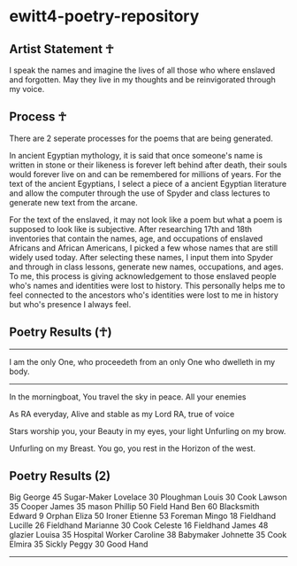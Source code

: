 # ewitt4-poetry-repository

Artist Statement ☥
---


I speak the names and imagine the lives of all those who where enslaved and forgotten.
May they live in my thoughts and be reinvigorated through my voice.

## Process ☥

There are 2 seperate processes for the poems that are being generated.

In ancient Egyptian mythology, it is said that once someone's name is written in stone or their likeness is forever left behind after death, their souls would forever live on and can be remembered for millions of years.
For the text of the ancient Egyptians, I select a piece of a ancient Egyptian literature and allow the computer through the use of Spyder and class lectures to generate new text from the arcane.  

For the text of the enslaved, it may not look like a poem but what a poem is supposed to look like is subjective.  After researching 17th and 18th inventories that contain the names, age, and occupations of enslaved Africans and African Americans, I picked a few whose names that are still widely used today.  After selecting these names, I input them into Spyder and through in class lessons, generate new names, occupations, and ages.  To me, this process is giving acknowledgement to those enslaved people who's names and identities were lost to history.  This personally helps me to feel connected to the ancestors who's identities were lost to me in history but who's presence I always feel.

## Poetry Results (☥)

---

I am the only One, who proceedeth from an only One who dwelleth in my body.

---

In the morningboat,
You travel the sky in peace.
All your enemies

As RA everyday,
Alive and stable as my 
Lord RA, true of voice

Stars worship you, your
Beauty in my eyes, your light
Unfurling on my brow.

Unfurling on my
Breast. You go, you rest in the 
Horizon of the west.

## Poetry Results (2)

Big George 45 Sugar-Maker
Lovelace 30 Ploughman
Louis 30 Cook
Lawson 35 Cooper
James 35 mason
Phillip 50 Field Hand
Ben 60 Blacksmith
Edward 9 Orphan
Eliza 50 Ironer
Etienne 53 Foreman
Mingo 18 Fieldhand
Lucille 26 Fieldhand
Marianne 30 Cook
Celeste 16 Fieldhand
James 48 glazier
Louisa 35 Hospital Worker
Caroline 38 Babymaker
Johnette 35 Cook
Elmira 35 Sickly
Peggy 30 Good Hand

---
